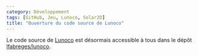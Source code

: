 ```yaml
---
category: Développement
tags: [GitHub, Jeu, Lunoco, Solar2D]
title: "Ouverture du code source de Lunoco"
---
```


Le code source de [Lunoco](/lunoco/) est désormais accessible à tous dans le dépôt
[lfabreges/lunoco](https://github.com/lfabreges/lunoco).
